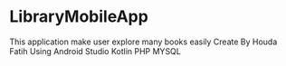 # LibraryMobileApp
This application make user explore many books easily Create By Houda Fatih Using Android Studio Kotlin PHP MYSQL
